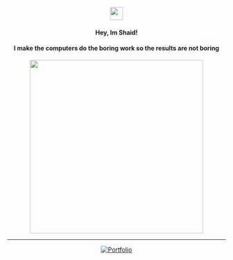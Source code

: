 

<div align="center">
  <img src="https://media.giphy.com/media/hvRJCLFzcasrR4ia7z/giphy.gif" width="30"/>
  <h4>Hey, Im Shaid! </h4>
  <h4>I make the computers do the boring work so the results are not boring</h4>
</div>
                  

<div align="center">
  <img src="https://media4.giphy.com/media/v1.Y2lkPTc5MGI3NjExa2Vld3JrbnAzdnhnODE3NWl4NDkxcjg4cG4xd2VjMHB2dTBnYW1vdCZlcD12MV9pbnRlcm5hbF9naWZfYnlfaWQmY3Q9Zw/fwbZnTftCXVocKzfxR/giphy.gif" width="400"/>
</div>


---

<div align="center">

[![Portfolio](https://img.shields.io/badge/🌐_Portfolio-black?style=flat-square)](https://portfolio-alpha-ivory-63.vercel.app) 


</div>

